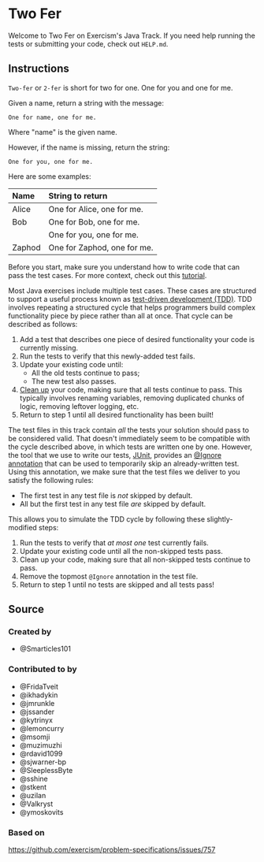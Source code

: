 # Two Fer

Welcome to Two Fer on Exercism's Java Track. If you need help running the tests or submitting your code, check
out `HELP.md`.

## Instructions

`Two-fer` or `2-fer` is short for two for one. One for you and one for me.

Given a name, return a string with the message:

```text
One for name, one for me.
```

Where "name" is the given name.

However, if the name is missing, return the string:

```text
One for you, one for me.
```

Here are some examples:

|Name    |String to return
|:-------|:------------------
|Alice   |One for Alice, one for me.
|Bob     |One for Bob, one for me.
|        |One for you, one for me.
|Zaphod  |One for Zaphod, one for me.

Before you start, make sure you understand how to write code that can pass the test cases. For more context, check out
this [tutorial](https://github.com/exercism/java/blob/master/exercises/hello-world/TUTORIAL.md).

Most Java exercises include multiple test cases. These cases are structured to support a useful process known as
[test-driven development (TDD)](https://en.wikipedia.org/wiki/Test-driven_development). TDD involves repeating a
structured cycle that helps programmers build complex functionality piece by piece rather than all at once. That cycle
can be described as follows:

1. Add a test that describes one piece of desired functionality your code is currently missing.
2. Run the tests to verify that this newly-added test fails.
3. Update your existing code until:
    - All the old tests continue to pass;
    - The new test also passes.
4. [Clean up](https://en.wikipedia.org/wiki/Code_refactoring) your code, making sure that all tests continue to pass.
   This typically involves renaming variables, removing duplicated chunks of logic, removing leftover logging, etc.
5. Return to step 1 until all desired functionality has been built!

The test files in this track contain _all_ the tests your solution should pass to be considered valid. That doesn't
immediately seem to be compatible with the cycle described above, in which tests are written one by one. However, the
tool that we use to write our tests, [JUnit](http://junit.org), provides an
[@Ignore](http://junit.sourceforge.net/javadoc/org/junit/Ignore.html)
[annotation](https://docs.oracle.com/javase/tutorial/java/annotations/) that can be used to temporarily skip an
already-written test. Using this annotation, we make sure that the test files we deliver to you satisfy the following
rules:

- The first test in any test file is _not_ skipped by default.
- All but the first test in any test file _are_ skipped by default.

This allows you to simulate the TDD cycle by following these slightly-modified steps:

1. Run the tests to verify that _at most one_ test currently fails.
2. Update your existing code until all the non-skipped tests pass.
3. Clean up your code, making sure that all non-skipped tests continue to pass.
4. Remove the topmost `@Ignore` annotation in the test file.
5. Return to step 1 until no tests are skipped and all tests pass!

## Source

### Created by

- @Smarticles101

### Contributed to by

- @FridaTveit
- @ikhadykin
- @jmrunkle
- @jssander
- @kytrinyx
- @lemoncurry
- @msomji
- @muzimuzhi
- @rdavid1099
- @sjwarner-bp
- @SleeplessByte
- @sshine
- @stkent
- @uzilan
- @Valkryst
- @ymoskovits

### Based on

https://github.com/exercism/problem-specifications/issues/757